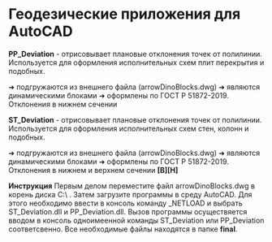 # Геодезические приложения для **AutoCAD**

**PP_Deviation** - отрисовывает плановые отклонения точек от полилинии. Используется для оформления исполнительных схем плит перекрытия и подобных.

➜ подгружаются из внешнего файла (arrowDinoBlocks.dwg)
➜ являются динамическими блоками
➜ оформлены по ГОСТ Р 51872-2019. Отклонения в нижнем сечении

**ST_Deviation** - отрисовывает плановые отклонения точек от полилинии. Используется для оформления исполнительных схем стен, колонн и подобных.

➜ подгружаются из внешнего файла (arrowDinoBlocks.dwg)
➜ являются динамическими блоками
➜ оформлены по ГОСТ Р 51872-2019. Отклонения в нижнем и верхнем сечении **[В][Н]**

**Инструкция**
Первым делом переместите файл arrowDinoBlocks.dwg в корень диска С:\ . Затем загрузите программы в среду AutoCAD. Для этого необходимо ввести в консоль команду _NETLOAD и выбрать ST_Deviation.dll и PP_Deviation.dll.
Вызов программы осуществяется вводом в консоль одноимеенной команды ST_Deviation или PP_Deviation соответсвенно. Все необходимые файлы находятся в папке **final**.
